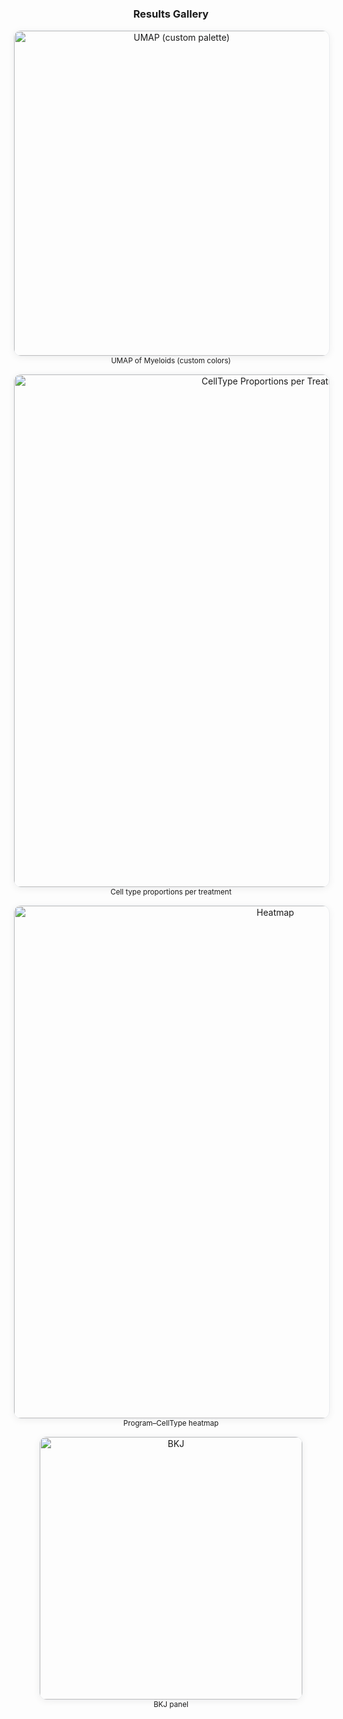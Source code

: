 <h3 align="center">Results Gallery</h3>

<p align="center">
  <a href="https://github.com/user-attachments/assets/822b9a43-b7e2-4ca8-b43c-b03282de2f79">
    <img alt="UMAP (custom palette)" src="https://github.com/user-attachments/assets/822b9a43-b7e2-4ca8-b43c-b03282de2f79"
         width="520" style="border:1px solid #eaecef;border-radius:12px;box-shadow:0 2px 12px rgba(0,0,0,0.06);">
  </a>
  <br/>
  <sub>UMAP of Myeloids (custom colors)</sub>
</p>

<p align="center">
  <a href="https://github.com/user-attachments/assets/5d21b12d-d9eb-4110-a7cf-1d58920cc36a">
    <img alt="CellType Proportions per Treatment" src="https://github.com/user-attachments/assets/5d21b12d-d9eb-4110-a7cf-1d58920cc36a"
         width="820" style="border:1px solid #eaecef;border-radius:12px;box-shadow:0 2px 12px rgba(0,0,0,0.06);">
  </a>
  <br/>
  <sub>Cell type proportions per treatment</sub>
</p>

<p align="center">
  <a href="https://github.com/user-attachments/assets/e0576ed9-395f-4892-a029-f1eaedc51ec2">
    <img alt="Heatmap" src="https://github.com/user-attachments/assets/e0576ed9-395f-4892-a029-f1eaedc51ec2"
         width="820" style="border:1px solid #eaecef;border-radius:12px;box-shadow:0 2px 12px rgba(0,0,0,0.06);">
  </a>
  <br/>
  <sub>Program–CellType heatmap</sub>
</p>

<p align="center">
  <a href="https://github.com/user-attachments/assets/88020c4e-9958-46a7-9814-d34ed6c72771">
    <img alt="BKJ" src="https://github.com/user-attachments/assets/88020c4e-9958-46a7-9814-d34ed6c72771"
         width="420" style="border:1px solid #eaecef;border-radius:12px;box-shadow:0 2px 12px rgba(0,0,0,0.06);">
  </a>
  <br/>
  <sub>BKJ panel</sub>
</p>

